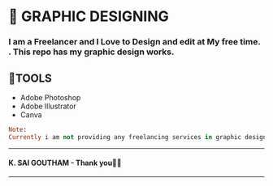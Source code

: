 # 🚀 GRAPHIC DESIGNING
### I am a Freelancer and I Love to Design and edit at My free time. . This repo has my graphic design works. 

## 🎨TOOLS
- Adobe Photoshop
- Adobe Illustrator
- Canva

```ruby
Note: 
Currently i am not providing any freelancing services in graphic design.
```
---
#### K. SAI GOUTHAM - Thank you👋🏻
---


